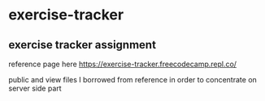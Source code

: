 # exercise-tracker
## exercise tracker assignment
reference page here https://exercise-tracker.freecodecamp.repl.co/

public and view files I borrowed from reference in order to concentrate on server side part
